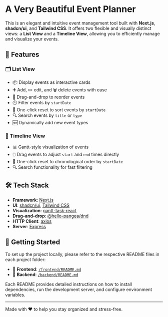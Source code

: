 # A Very Beautiful Event Planner

This is an elegant and intuitive event management tool built with **Next.js**, **shadcn/ui**, and **Tailwind CSS**. It offers two flexible and visually distinct views: a **List View** and a **Timeline View**, allowing you to efficiently manage and visualize your events.

## 🌟 Features

### 🗂️ List View
- 📦 Display events as interactive cards
- ➕ Add, ✏️ edit, and 🗑️ delete events with ease
- 🔀 Drag-and-drop to reorder events
- 🕓 Filter events by `startDate`
- 🔁 One-click reset to sort events by `startDate`
- 🔍 Search events by `title` or `type`
- 🆕 Dynamically add new event types

### 📅 Timeline View
- 📊 Gantt-style visualization of events
- 🖱️ Drag events to adjust `start` and `end` times directly
- 🔁 One-click reset to chronological order by `startDate`
- 🔍 Search functionality for fast filtering

## 🛠️ Tech Stack
- **Framework**: [Next.js](https://nextjs.org/)
- **UI**: [shadcn/ui](https://ui.shadcn.com/), [Tailwind CSS](https://tailwindcss.com/)
- **Visualization**: [gantt-task-react](https://github.com/MaTeMaTuK/gantt-task-react)
- **Drag-and-drop**: [@hello-pangea/dnd](https://github.com/hello-pangea/dnd)
- **HTTP Client**: [axios](https://axios-http.com/)
- **Server**: [Express](https://expressjs.com/)

## 🚀 Getting Started

To set up the project locally, please refer to the respective README files in each project folder:

- 📁 **Frontend**: [`/frontend/README.md`](./frontend/README.md)
- 📁 **Backend**: [`/backend/README.md`](./backend/README.md)

Each README provides detailed instructions on how to install dependencies, run the development server, and configure environment variables.

---

Made with ❤️ to help you stay organized and stress-free.